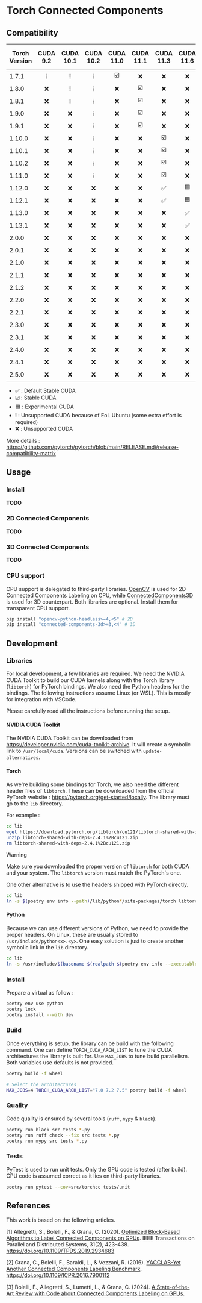 # Torch Connected Components

## Compatibility

| Torch Version | CUDA 9.2 | CUDA 10.1 | CUDA 10.2 | CUDA 11.0 | CUDA 11.1 | CUDA 11.3 | CUDA 11.6 | CUDA 11.7 | CUDA 11.8 | CUDA 12.1 | CUDA 12.4 | Min. Python Version | Max. Python Version |
| ------------- | :------: | :-------: | :-------: | :-------: | :-------: | :-------: | :-------: | :-------: | :-------: | :-------: | :-------: | ------------------- | ------------------- |
| 1.7.1         |    ❕    |    ❕     |    ❕     |    ☑️     |    ❌     |    ❌     |    ❌     |    ❌     |    ❌     |    ❌     |    ❌     | 3.6                 | 3.9                 |
| 1.8.0         |    ❌    |    ❕     |    ❕     |    ❌     |    ☑️     |    ❌     |    ❌     |    ❌     |    ❌     |    ❌     |    ❌     | 3.6                 | 3.9                 |
| 1.8.1         |    ❌    |    ❕     |    ❕     |    ❌     |    ☑️     |    ❌     |    ❌     |    ❌     |    ❌     |    ❌     |    ❌     | 3.6                 | 3.9                 |
| 1.9.0         |    ❌    |    ❌     |    ❕     |    ❌     |    ☑️     |    ❌     |    ❌     |    ❌     |    ❌     |    ❌     |    ❌     | 3.6                 | 3.9                 |
| 1.9.1         |    ❌    |    ❌     |    ❕     |    ❌     |    ☑️     |    ❌     |    ❌     |    ❌     |    ❌     |    ❌     |    ❌     | 3.6                 | 3.9                 |
| 1.10.0        |    ❌    |    ❌     |    ❕     |    ❌     |    ❌     |    ☑️     |    ❌     |    ❌     |    ❌     |    ❌     |    ❌     | 3.6                 | 3.9                 |
| 1.10.1        |    ❌    |    ❌     |    ❕     |    ❌     |    ❌     |    ☑️     |    ❌     |    ❌     |    ❌     |    ❌     |    ❌     | 3.6                 | 3.9                 |
| 1.10.2        |    ❌    |    ❌     |    ❕     |    ❌     |    ❌     |    ☑️     |    ❌     |    ❌     |    ❌     |    ❌     |    ❌     | 3.6                 | 3.10                |
| 1.11.0        |    ❌    |    ❌     |    ❕     |    ❌     |    ❌     |    ☑️     |    ❌     |    ❌     |    ❌     |    ❌     |    ❌     | 3.7                 | 3.10                |
| 1.12.0        |    ❌    |    ❌     |    ❌     |    ❌     |    ❌     |    ✅     |    🟦     |    ❌     |    ❌     |    ❌     |    ❌     | 3.7                 | 3.10                |
| 1.12.1        |    ❌    |    ❌     |    ❌     |    ❌     |    ❌     |    ✅     |    🟦     |    ❌     |    ❌     |    ❌     |    ❌     | 3.7                 | 3.10                |
| 1.13.0        |    ❌    |    ❌     |    ❌     |    ❌     |    ❌     |    ❌     |    ✅     |    🟦     |    ❌     |    ❌     |    ❌     | 3.7                 | 3.10                |
| 1.13.1        |    ❌    |    ❌     |    ❌     |    ❌     |    ❌     |    ❌     |    ✅     |    🟦     |    ❌     |    ❌     |    ❌     | 3.7                 | 3.10                |
| 2.0.0         |    ❌    |    ❌     |    ❌     |    ❌     |    ❌     |    ❌     |    ❌     |    ✅     |    🟦     |    ❌     |    ❌     | 3.8                 | 3.11                |
| 2.0.1         |    ❌    |    ❌     |    ❌     |    ❌     |    ❌     |    ❌     |    ❌     |    ✅     |    🟦     |    ❌     |    ❌     | 3.8                 | 3.11                |
| 2.1.0         |    ❌    |    ❌     |    ❌     |    ❌     |    ❌     |    ❌     |    ❌     |    ❌     |    ✅     |    🟦     |    ❌     | 3.8                 | 3.11                |
| 2.1.1         |    ❌    |    ❌     |    ❌     |    ❌     |    ❌     |    ❌     |    ❌     |    ❌     |    ✅     |    🟦     |    ❌     | 3.8                 | 3.11                |
| 2.1.2         |    ❌    |    ❌     |    ❌     |    ❌     |    ❌     |    ❌     |    ❌     |    ❌     |    ✅     |    🟦     |    ❌     | 3.8                 | 3.11                |
| 2.2.0         |    ❌    |    ❌     |    ❌     |    ❌     |    ❌     |    ❌     |    ❌     |    ❌     |    ✅     |    🟦     |    ❌     | 3.8                 | 3.11                |
| 2.2.1         |    ❌    |    ❌     |    ❌     |    ❌     |    ❌     |    ❌     |    ❌     |    ❌     |    ✅     |    🟦     |    ❌     | 3.8                 | 3.11                |
| 2.3.0         |    ❌    |    ❌     |    ❌     |    ❌     |    ❌     |    ❌     |    ❌     |    ❌     |    ✅     |    🟦     |    ❌     | 3.8                 | 3.11                |
| 2.3.1         |    ❌    |    ❌     |    ❌     |    ❌     |    ❌     |    ❌     |    ❌     |    ❌     |    ✅     |    🟦     |    ❌     | 3.8                 | 3.11                |
| 2.4.0         |    ❌    |    ❌     |    ❌     |    ❌     |    ❌     |    ❌     |    ❌     |    ❌     |    ☑️     |    ✅     |    🟦     | 3.8                 | 3.12                |
| 2.4.1         |    ❌    |    ❌     |    ❌     |    ❌     |    ❌     |    ❌     |    ❌     |    ❌     |    ☑️     |    ✅     |    🟦     | 3.8                 | 3.12                |
| 2.5.0         |    ❌    |    ❌     |    ❌     |    ❌     |    ❌     |    ❌     |    ❌     |    ❌     |    ☑️     |    ✅     |    ☑️     | 3.9                 | 3.12                |

- ✅ : Default Stable CUDA
- ☑️ : Stable CUDA
- 🟦 : Experimental CUDA
- ❕ : Unsupported CUDA because of EoL Ubuntu (some extra effort is required)
- ❌ : Unsupported CUDA

More details : https://github.com/pytorch/pytorch/blob/main/RELEASE.md#release-compatibility-matrix

## Usage

### Install

**TODO**

### 2D Connected Components

**TODO**

### 3D Connected Components

**TODO**

### CPU support

CPU support is delegated to third-party libraries. [OpenCV](https://github.com/opencv/opencv-python) is used for 2D Connected Components Labeling on CPU, while [ConnectedComponents3D](https://github.com/seung-lab/connected-components-3d) is used for 3D counterpart. Both libraries are optional. Install them for transparent CPU support.

```bash
pip install "opencv-python-headless>=4,<5" # 2D
pip install "connected-components-3d>=3,<4" # 3D
```

## Development

### Libraries

For local development, a few libraries are required. We need the NVIDIA CUDA Toolkit to build our CUDA kernels along with the Torch library (`libtorch`) for PyTorch bindings. We also need the Python headers for the bindings. The following instructions assume Linux (or WSL). This is mostly for integration with VSCode.

Please carefully read all the instructions before running the setup.

#### NVIDIA CUDA Toolkit

The NVIDIA CUDA Toolkit can be downloaded from https://developer.nvidia.com/cuda-toolkit-archive. It will create a symbolic link to `/usr/local/cuda`. Versions can be switched with `update-alternatives`.

#### Torch

As we're building some bindings for Torch, we also need the different header files of `libtorch`. These can be downloaded from the official PyTorch website : https://pytorch.org/get-started/locally. The library must go to the `lib` directory.

For example :

```bash
cd lib
wget https://download.pytorch.org/libtorch/cu121/libtorch-shared-with-deps-2.4.1%2Bcu121.zip # libtorch 2.4.1 for CUDA 12.1 (Linux)
unzip libtorch-shared-with-deps-2.4.1%2Bcu121.zip
rm libtorch-shared-with-deps-2.4.1%2Bcu121.zip
```

> [!WARNING]
> Make sure you downloaded the proper version of `libtorch` for both CUDA and your system. The `libtorch` version must match the PyTorch's one.

One other alternative is to use the headers shipped with PyTorch directly.

```bash
cd lib
ln -s $(poetry env info --path)/lib/python*/site-packages/torch libtorch
```

#### Python

Because we can use different versions of Python, we need to provide the proper headers. On Linux, these are usually stored to `/usr/include/python<x>.<y>`. One easy solution is just to create another symbolic link in the `lib` directory.

```bash
cd lib
ln -s /usr/include/$(basename $(realpath $(poetry env info --executable))) python
```

### Install

Prepare a virtual as follow :

```bash
poetry env use python
poetry lock
poetry install --with dev
```

### Build

Once everything is setup, the library can be build with the following command. One can define `TORCH_CUDA_ARCH_LIST` to tune the CUDA architectures the library is built for. Use `MAX_JOBS` to tune build parallelism. Both variables use defaults is not provided.

```bash
poetry build -f wheel
```

```bash
# Select the architectures
MAX_JOBS=4 TORCH_CUDA_ARCH_LIST="7.0 7.2 7.5" poetry build -f wheel
```

### Quality

Code quality is ensured by several tools (`ruff`, `mypy` & `black`).

```bash
poetry run black src tests *.py
poetry run ruff check --fix src tests *.py
poetry run mypy src tests *.py
```

### Tests

PyTest is used to run unit tests. Only the GPU code is tested (after build). CPU code is assumed correct as it lies on third-party libraries.

```bash
poetry run pytest --cov=src/torchcc tests/unit
```

## References

This work is based on the following articles.

[1] Allegretti, S., Bolelli, F., & Grana, C. (2020). [Optimized Block-Based Algorithms to Label Connected Components on GPUs](https://federicobolelli.it/pub_files/2019tpds.pdf). IEEE Transactions on Parallel and Distributed Systems, 31(2), 423–438. https://doi.org/10.1109/TPDS.2019.2934683

[2] Grana, C., Bolelli, F., Baraldi, L., & Vezzani, R. (2016). [YACCLAB-Yet Another Connected Components Labeling Benchmark](https://federicobolelli.it/pub_files/2016icpr.pdf). https://doi.org/10.1109/ICPR.2016.7900112

[3] Bolelli, F., Allegretti, S., Lumetti, L., & Grana, C. (2024). [A State-of-the-Art Review with Code about Connected Components Labeling on GPUs](https://federicobolelli.it/pub_files/2024tpds.pdf).
